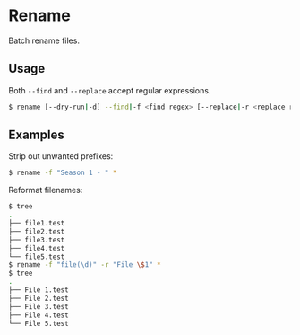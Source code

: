 Rename
======
Batch rename files. 

Usage
-----
Both `--find` and `--replace` accept regular expressions.

```sh
$ rename [--dry-run|-d] --find|-f <find regex> [--replace|-r <replace regex>] <files>
```
Examples
--------
Strip out unwanted prefixes:

```sh
$ rename -f "Season 1 - " *
```

Reformat filenames: 

```sh
$ tree
.
├── file1.test
├── file2.test
├── file3.test
├── file4.test
└── file5.test
$ rename -f "file(\d)" -r "File \$1" *
$ tree
.
├── File 1.test
├── File 2.test
├── File 3.test
├── File 4.test
└── File 5.test
```